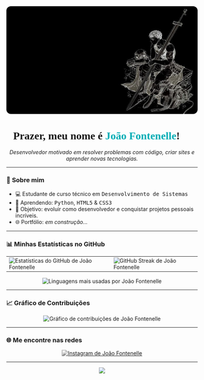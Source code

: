 <img src="assets/wallpaper.jpeg" style="max-width:100%; border-radius:12px;" />

<h1 align="center" style="font-family:Verdana; font-weight:bold;">Prazer, meu nome é <span style="color:#00ADB5;">João Fontenelle</span>! 👋</h1>

<p align="center"><i>Desenvolvedor motivado em resolver problemas com código, criar sites e aprender novas tecnologias.</i></p>

---

### 🚀 <strong>Sobre mim</strong>

- 💻 Estudante de curso técnico em <kbd>Desenvolvimento de Sistemas</kbd>
- 🧠 Aprendendo: <kbd>Python</kbd>, <kbd>HTML5</kbd> & <kbd>CSS3</kbd>
- 🎯 Objetivo: evoluir como desenvolvedor e conquistar projetos pessoais incríveis.
- 🌐 Portfólio: <i>em construção...</i>

---

### 📊 <strong>Minhas Estatísticas no GitHub</strong>

<div align="center">

<table>
  <tr>
    <td>
      <img src="https://github-readme-stats.vercel.app/api?username=joaoofontenelle&show_icons=true&theme=radical&locale=pt-br&hide_border=true&border_radius=12" alt="Estatísticas do GitHub de João Fontenelle" />
    </td>
    <td>
      <img src="https://streak-stats.demolab.com/?user=joaoofontenelle&theme=radical&locale=pt_BR&hide_border=true&border_radius=12" alt="GitHub Streak de João Fontenelle" />
    </td>
  </tr>
</table>

</div>

<div align="center" style="margin-top: 16px;">
  <img src="https://github-readme-stats.vercel.app/api/top-langs/?username=joaoofontenelle&layout=compact&theme=radical&locale=pt-br&hide_border=true&border_radius=12" alt="Linguagens mais usadas por João Fontenelle" />
</div>

---

### 📈 <strong>Gráfico de Contribuições</strong>

<div align="center">

<img src="https://github-readme-activity-graph.vercel.app/graph?username=joaoofontenelle&theme=radical&hide_border=true&radius=12&locale=pt-br" alt="Gráfico de contribuições de João Fontenelle" />

</div>

---

### 🌐 <strong>Me encontre nas redes</strong>

<p align="center">
  <a href="https://www.instagram.com/jooaofontenelle/" target="_blank" rel="noreferrer">
    <img src="https://raw.githubusercontent.com/maurodesouza/profile-readme-generator/master/src/assets/icons/social/instagram/default.svg" width="52" height="40" alt="Instagram de João Fontenelle" style="filter: grayscale(100%);" />
  </a>
</p>

---

<p align="center">
  <img src="https://capsule-render.vercel.app/api?type=waving&color=0:222222,100:00ADB5&height=100&section=footer"/>
</p>